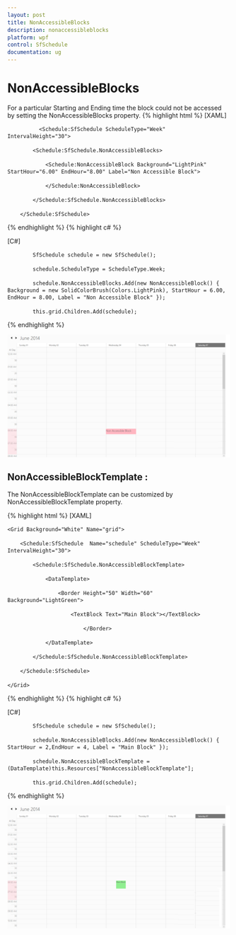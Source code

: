 ```yaml
---
layout: post
title: NonAccessibleBlocks
description: nonaccessibleblocks 
platform: wpf
control: SfSchedule
documentation: ug
---
```


# NonAccessibleBlocks 

 For a particular Starting and Ending time the block could not be accessed by setting the NonAccessibleBlocks property.
{% highlight html %}
[XAML]

              <Schedule:SfSchedule ScheduleType="Week"  IntervalHeight="30">

            <Schedule:SfSchedule.NonAccessibleBlocks>

                <Schedule:NonAccessibleBlock Background="LightPink" StartHour="6.00" EndHour="8.00" Label="Non Accessible Block">

                </Schedule:NonAccessibleBlock> 

            </Schedule:SfSchedule.NonAccessibleBlocks>

        </Schedule:SfSchedule>



{% endhighlight  %}
{% highlight c# %}

[C#]

            SfSchedule schedule = new SfSchedule();

            schedule.ScheduleType = ScheduleType.Week;

            schedule.NonAccessibleBlocks.Add(new NonAccessibleBlock() { Background = new SolidColorBrush(Colors.LightPink), StartHour = 6.00, EndHour = 8.00, Label = "Non Accessible Block" });

            this.grid.Children.Add(schedule);  


{% endhighlight  %}


![](NonAccessibleBlocks_images/NonAccessibleBlocks_img1.png)





## NonAccessibleBlockTemplate :

The  NonAccessibleBlockTemplate can be customized by NonAccessibleBlockTemplate property.


{% highlight html %}
[XAML]



    <Grid Background="White" Name="grid">

        <Schedule:SfSchedule  Name="schedule" ScheduleType="Week"  IntervalHeight="30">

            <Schedule:SfSchedule.NonAccessibleBlockTemplate>

                <DataTemplate>

                    <Border Height="50" Width="60" Background="LightGreen">

                        <TextBlock Text="Main Block"></TextBlock>

                            </Border>

                </DataTemplate>

            </Schedule:SfSchedule.NonAccessibleBlockTemplate>

        </Schedule:SfSchedule>

    </Grid>


{% endhighlight  %}
{% highlight c# %}

[C#]

            SfSchedule schedule = new SfSchedule();

            schedule.NonAccessibleBlocks.Add(new NonAccessibleBlock() { StartHour = 2,EndHour = 4, Label = "Main Block" });

            schedule.NonAccessibleBlockTemplate = (DataTemplate)this.Resources["NonAccessibleBlockTemplate"];

            this.grid.Children.Add(schedule);



{% endhighlight  %}

![](NonAccessibleBlocks_images/NonAccessibleBlocks_img2.png)





